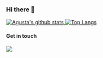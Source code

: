 ### Hi there 👋

[![Agusta's github stats](https://github-readme-stats.vercel.app/api?username=agustacandi&count_private=true&show_icons=true&hide_border=true&theme=dracula) ![Top Langs](https://github-readme-stats.vercel.app/api/top-langs/?username=agustacandi&langs_count=8&layout=compact&hide_border=true&theme=dracula)](https://github.com/Chawklate)


#### Get in touch
<img src="https://discord.c99.nl/widget/theme-3/700352855210590228.png" />
